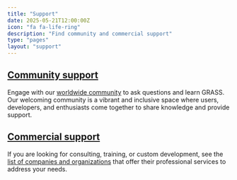 ```yaml
---
title: "Support"
date: 2025-05-21T12:00:00Z
icon: "fa fa-life-ring"
description: "Find community and commercial support"
type: "pages"
layout: "support"
---
```


## [Community support](/support/community)
<i class="fa fa-users fa-3x" style="float:left;padding-right:10px"></i>
 Engage with our [worldwide community](/support/community) to ask questions and learn GRASS.
 Our welcoming community is a vibrant and inclusive space where users, developers, and enthusiasts come together to share knowledge and provide support.


## [Commercial support](/support/commercial)
<i class="fa fa-phone fa-4x" style="float:left;padding-right:10px"></i>
If you are looking for consulting, training, or custom development, see the [list of companies and organizations](/support/commercial) that offer their professional services to address your needs.
